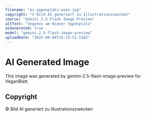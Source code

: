 ```yaml
---
filename: "ai-yppenplatz-wien.jpg"
copyright: "© Bild AI generiert zu Illustrationszwecken"
source: "Gemini 2.5 Flash Image Preview"
altText: "Veganes am Wiener Yppenplatz"
aiGenerated: true
model: "gemini-2.5-flash-image-preview"
uploadDate: "2025-09-04T16:15:52.538Z"
---
```


# AI Generated Image

This image was generated by gemini-2.5-flash-image-preview for VeganBlatt.

## Copyright
© Bild AI generiert zu Illustrationszwecken
